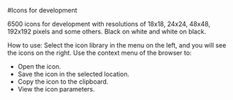 #Icons for development

6500 icons for development with resolutions of 18x18, 24x24, 48x48, 192x192 pixels and some others.
Black on white and white on black.

How to use:
Select the icon library in the menu on the left, and you will see the icons on the right.
Use the context menu of the browser to:
- Open the icon.
- Save the icon in the selected location.
- Copy the icon to the clipboard.
- View the icon parameters.